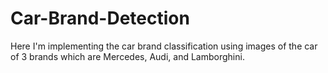 # Car-Brand-Detection
Here I'm implementing the car brand classification using images of the car of 3 brands which are Mercedes, Audi, and Lamborghini.
